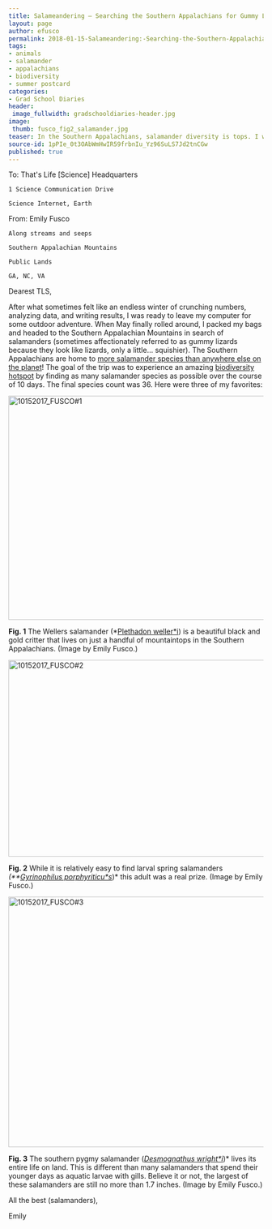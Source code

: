 ```yaml
---
title: Salameandering – Searching the Southern Appalachians for Gummy Lizards
layout: page
author: efusco
permalink: 2018-01-15-Salameandering:-Searching-the-Southern-Appalachians-for-Gummy-Lizards-EFusco.md
tags:
- animals
- salamander
- appalachians
- biodiversity
- summer postcard
categories:
- Grad School Diaries
header:
 image_fullwidth: gradschooldiaries-header.jpg
image:
 thumb: fusco_fig2_salamander.jpg
teaser: In the Southern Appalachians, salamander diversity is tops. I went to see how many species I could find.
source-id: 1pPIe_0t3OAbWmHwIR59frbnIu_Yz96SuLS7Jd2tnCGw
published: true
---
```

To: 	That's Life [Science] Headquarters

	1 Science Communication Drive

	Science Internet, Earth

From: 	Emily Fusco

	Along streams and seeps

	Southern Appalachian Mountains

	Public Lands

	GA, NC, VA

Dearest TLS,

After what sometimes felt like an endless winter of crunching numbers, analyzing data, and writing results, I was ready to leave my computer for some outdoor adventure. When May finally rolled around, I packed my bags and headed to the Southern Appalachian Mountains in search of salamanders (sometimes affectionately referred to as gummy lizards because they look like lizards, only a little… squishier). The Southern Appalachians are home to [more salamander species than anywhere else on the planet](http://highlandsbiological.org/nature-center/biodiversity-of-the-southern-appalachians/)! The goal of the trip was to experience an amazing [biodiversity hotspot](http://journals.plos.org/plosone/article?id=10.1371/journal.pone.0012189) by finding as many salamander species as possible over the course of 10 days. The final species count was 36. Here were three of my favorites:

<a data-flickr-embed="true"  href="https://www.flickr.com/photos/139839751@N06/37993951314/in/dateposted-friend/" title="10152017_FUSCO#1"><img src="https://farm5.staticflickr.com/4522/37993951314_fb70cf713b_z.jpg" width="640" height="442" alt="10152017_FUSCO#1"></a><script async src="//embedr.flickr.com/assets/client-code.js" charset="utf-8"></script>

**Fig. 1** The Wellers salamander (*[Plethadon weller*i](http://herpsofnc.org/wellers-salamander/)) is a beautiful black and gold critter that lives on just a handful of mountaintops in the Southern Appalachians. (Image by Emily Fusco.)

<a data-flickr-embed="true"  href="https://www.flickr.com/photos/139839751@N06/38679357052/in/dateposted-friend/" title="10152017_FUSCO#2"><img src="https://farm5.staticflickr.com/4525/38679357052_defdbaf9c8_z.jpg" width="640" height="388" alt="10152017_FUSCO#2"></a><script async src="//embedr.flickr.com/assets/client-code.js" charset="utf-8"></script>

**Fig. 2** While it is relatively easy to find larval spring salamanders *(**[Gyrinophilus porphyriticu*s](http://amphibiaweb.org/cgi/amphib_query?where-genus=Gyrinophilus&where-species=porphyriticus)*)* this adult was a real prize.  (Image by Emily Fusco.)

<a data-flickr-embed="true"  href="https://www.flickr.com/photos/139839751@N06/38679356772/in/dateposted-friend/" title="10152017_FUSCO#3"><img src="https://farm5.staticflickr.com/4571/38679356772_5aeeeac3c4_z.jpg" width="640" height="494" alt="10152017_FUSCO#3"></a><script async src="//embedr.flickr.com/assets/client-code.js" charset="utf-8"></script>

**Fig. 3** The southern pygmy salamander (*[Desmognathus wright*i](http://amphibiaweb.org/cgi/amphib_query?where-genus=Desmognathus&where-species=wrighti&account=amphibiaweb)*)* lives its entire life on land. This is different than many salamanders that spend their younger days as aquatic larvae with gills. Believe it or not, the largest of these salamanders are still no more than 1.7 inches. (Image by Emily Fusco.)

All the best (salamanders),

Emily


